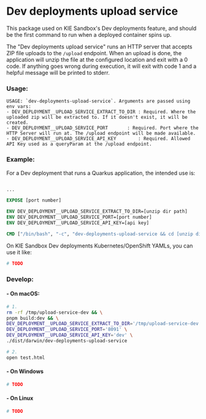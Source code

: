 # Dev deployments upload service

This package used on KIE Sandbox's Dev deployments feature, and should be the first command to run when a deployed container spins up.

The "Dev deployments upload service" runs an HTTP server that accepts ZIP file uploads to the `/upload` endpoint. When an upload is done, the application will unzip the file at the configured location and exit with a 0 code. If anything goes wrong during execution, it will exit with code 1 and a helpful message will be printed to stderr.

### Usage:

```
USAGE: `dev-deployments-upload-service`. Arguments are passed using env vars:
- DEV_DEPLOYMENT__UPLOAD_SERVICE_EXTRACT_TO_DIR	: Required. Where the uploaded zip will be extracted to. If it doesn't exist, it will be created.
- DEV_DEPLOYMENT__UPLOAD_SERVICE_PORT		: Required. Port where the HTTP Server will run at. The /upload endpoint will be made available.
- DEV_DEPLOYMENT__UPLOAD_SERVICE_API_KEY		: Required. Allowed API Key used as a queryParam at the /upload endpoint.
```

### Example:

For a Dev deployment that runs a Quarkus application, the intended use is:

```Dockerfile

...

EXPOSE [port number]

ENV DEV_DEPLOYMENT__UPLOAD_SERVICE_EXTRACT_TO_DIR=[unzip dir path]
ENV DEV_DEPLOYMENT__UPLOAD_SERVICE_PORT=[port number]
ENV DEV_DEPLOYMENT__UPLOAD_SERVICE_API_KEY=[api key]

CMD ["/bin/bash", "-c", "dev-deployments-upload-service && cd [unzip dir path] && mvn quarkus:dev"]
```

On KIE Sandbox Dev deployments Kubernetes/OpenShift YAMLs, you can use it like:

```yaml
# TODO
```

### Develop:

#### - On macOS:

```bash
# 1.
rm -rf /tmp/upload-service-dev && \
pnpm build:dev && \
DEV_DEPLOYMENT__UPLOAD_SERVICE_EXTRACT_TO_DIR='/tmp/upload-service-dev' \
DEV_DEPLOYMENT__UPLOAD_SERVICE_PORT='8091' \
DEV_DEPLOYMENT__UPLOAD_SERVICE_API_KEY='dev' \
./dist/darwin/dev-deployments-upload-service
```

```bash
# 2.
open test.html
```

#### - On Windows

```bash
# TODO
```

#### - On Linux

```bash
# TODO
```
